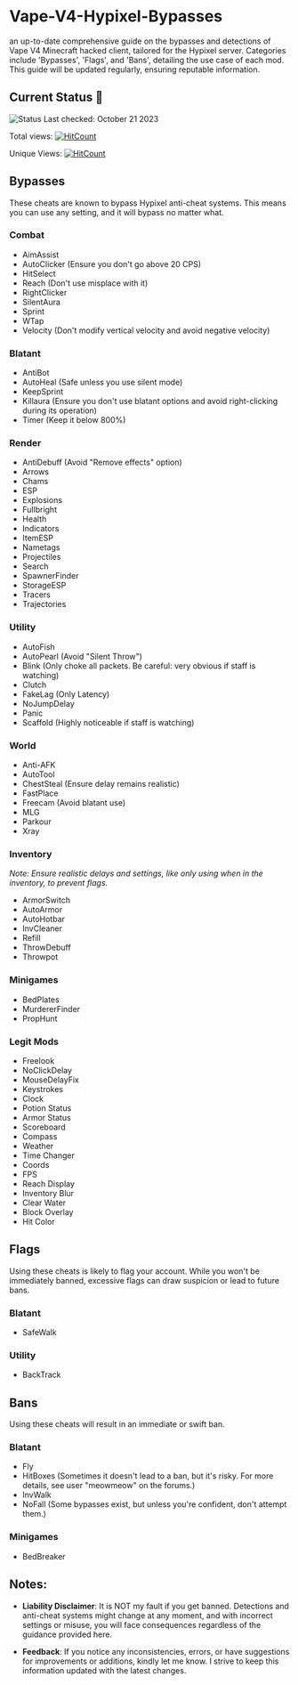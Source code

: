 # Vape-V4-Hypixel-Bypasses
an up-to-date comprehensive guide on the bypasses and detections of Vape V4 Minecraft hacked client, tailored for the Hypixel server. Categories include 'Bypasses', 'Flags', and 'Bans', detailing the use case of each mod. This guide will be updated regularly, ensuring reputable information. 

## Current Status 🔄
![Status](https://img.shields.io/badge/Status-UP%20TO%20DATE-green)
Last checked: October 21 2023

Total views: [![HitCount](https://hits.dwyl.com/JasonVinion/Vape-V4-Hypixel-Bypasses.svg?style=flat-square)](http://hits.dwyl.com/JasonVinion/Vape-V4-Hypixel-Bypasses)

Unique Views: [![HitCount](https://hits.dwyl.com/JasonVinion/Vape-V4-Hypixel-Bypasses.svg?style=flat-square&show=unique)](http://hits.dwyl.com/JasonVinion/Vape-V4-Hypixel-Bypasses)
  
## Bypasses
These cheats are known to bypass Hypixel anti-cheat systems. This means you can use any setting, and it will bypass no matter what.

### Combat
- AimAssist
- AutoClicker (Ensure you don't go above 20 CPS)
- HitSelect
- Reach (Don't use misplace with it)
- RightClicker
- SilentAura
- Sprint
- WTap
- Velocity (Don't modify vertical velocity and avoid negative velocity)

### Blatant
- AntiBot
- AutoHeal (Safe unless you use silent mode)
- KeepSprint
- Killaura (Ensure you don't use blatant options and avoid right-clicking during its operation)
- Timer (Keep it below 800%)

### Render
- AntiDebuff (Avoid "Remove effects" option)
- Arrows
- Chams
- ESP
- Explosions
- Fullbright
- Health
- Indicators
- ItemESP
- Nametags
- Projectiles
- Search
- SpawnerFinder
- StorageESP
- Tracers
- Trajectories

### Utility
- AutoFish
- AutoPearl (Avoid "Silent Throw")
- Blink (Only choke all packets. Be careful: very obvious if staff is watching)
- Clutch
- FakeLag (Only Latency)
- NoJumpDelay
- Panic
- Scaffold (Highly noticeable if staff is watching)

### World
- Anti-AFK
- AutoTool
- ChestSteal (Ensure delay remains realistic)
- FastPlace
- Freecam (Avoid blatant use)
- MLG
- Parkour
- Xray

### Inventory
*Note: Ensure realistic delays and settings, like only using when in the inventory, to prevent flags.*
- ArmorSwitch
- AutoArmor
- AutoHotbar
- InvCleaner
- Refill
- ThrowDebuff
- Throwpot

### Minigames
- BedPlates
- MurdererFinder
- PropHunt

### Legit Mods
- Freelook
- NoClickDelay
- MouseDelayFix
- Keystrokes
- Clock
- Potion Status
- Armor Status
- Scoreboard
- Compass
- Weather
- Time Changer
- Coords
- FPS
- Reach Display
- Inventory Blur
- Clear Water
- Block Overlay
- Hit Color

## Flags
Using these cheats is likely to flag your account. While you won't be immediately banned, excessive flags can draw suspicion or lead to future bans.

### Blatant
- SafeWalk

### Utility
- BackTrack

## Bans
Using these cheats will result in an immediate or swift ban.

### Blatant
- Fly
- HitBoxes (Sometimes it doesn't lead to a ban, but it's risky. For more details, see user "meowmeow" on the forums.)
- InvWalk
- NoFall (Some bypasses exist, but unless you're confident, don't attempt them.)

### Minigames
- BedBreaker

## Notes:
- **Liability Disclaimer**: It is NOT my fault if you get banned. Detections and anti-cheat systems might change at any moment, and with incorrect settings or misuse, you will face consequences regardless of the guidance provided here.
  
- **Feedback**: If you notice any inconsistencies, errors, or have suggestions for improvements or additions, kindly let me know. I strive to keep this information updated with the latest changes.
